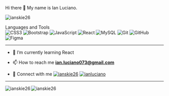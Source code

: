 Hi there 👋 My name is Ian Luciano.

<!--
**ianskie26/ianskie26** is a ✨ _special_ ✨ repository because its `README.md` (this file) appears on your GitHub profile.

Here are some ideas to get you started:

- 🔭 I’m currently working on ...
- 🌱 I’m currently learning ...
- 👯 I’m looking to collaborate on ...
- 🤔 I’m looking for help with ...
- 💬 Ask me about ...
- 📫 How to reach me: ...
- 😄 Pronouns: ...
- ⚡ Fun fact: ...
-->

<p align="left"> <img src="https://komarev.com/ghpvc/?username=ianskie26&label=Profile%20views&color=0a0a0a&style=flat" alt="ianskie26" /> </p>

Languages and Tools<br>
  ![CSS3](https://img.shields.io/badge/css3-%231572B6.svg?style=for-the-badge&logo=css3&logoColor=white)
  ![Bootstrap](https://img.shields.io/badge/bootstrap-%23563D7C.svg?style=for-the-badge&logo=bootstrap&logoColor=white)
  ![JavaScript](https://img.shields.io/badge/javascript-%23323330.svg?style=for-the-badge&logo=javascript&logoColor=%23F7DF1E)
  ![React](https://img.shields.io/badge/react-%2320232a.svg?style=for-the-badge&logo=react&logoColor=%2361DAFB)
  ![MySQL](https://img.shields.io/badge/mysql-%2300f.svg?style=for-the-badge&logo=mysql&logoColor=white)
  ![Git](https://img.shields.io/badge/git-%23F05033.svg?style=for-the-badge&logo=git&logoColor=white)
  ![GitHub](https://img.shields.io/badge/github-%23121011.svg?style=for-the-badge&logo=github&logoColor=white)
  ![Figma](https://img.shields.io/badge/figma-%23F24E1E.svg?style=for-the-badge&logo=figma&logoColor=white)
  
 <hr>
 
- 🌱 I’m currently learning React
 
 - 📫 How to reach me **ian.luciano073@gmail.com**
 
 - 👯 Connect with me <a href="https://twitter.com/ianluciano_" target="_blank"><img src="https://img.shields.io/badge/Twitter-%231DA1F2.svg?style=for-the-badge&logo=Twitter&logoColor=white" alt="ianskie26"></a> <a href="https://www.linkedin.com/in/ianluciano" target="_blank"><img src="https://img.shields.io/badge/linkedin-%230077B5.svg?style=for-the-badge&logo=linkedin&logoColor=white" alt="ianluciano"></a>

<hr>
<p><img align="left" src="https://github-readme-stats.vercel.app/api/top-langs?username=ianskie26&show_icons=true&locale=en&layout=compact" alt="ianskie26" /></p>

<p><img align="center" src="https://github-readme-stats.vercel.app/api?username=ianskie26&show_icons=true&locale=en" alt="ianskie26" /></p>
   
